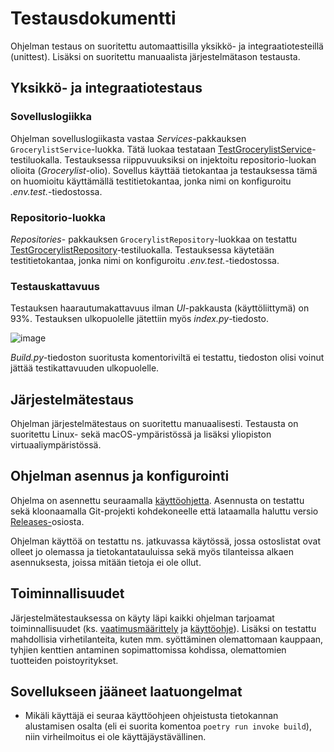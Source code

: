 # Testausdokumentti

Ohjelman testaus on suoritettu automaattisilla yksikkö- ja integraatiotesteillä (unittest). Lisäksi on suoritettu manuaalista järjestelmätason testausta.


## Yksikkö- ja integraatiotestaus
### Sovelluslogiikka

Ohjelman sovelluslogiikasta vastaa *Services*-pakkauksen ```GrocerylistService```-luokka. Tätä luokaa testataan [TestGrocerylistService](https://github.com/ounisk/ot_harjoitustyo/blob/master/src/tests/grocerylist_services_test.py)-testiluokalla.
Testauksessa riippuvuuksiksi on injektoitu repositorio-luokan olioita (*Grocerylist*-olio).
Sovellus käyttää tietokantaa ja testauksessa tämä on huomioitu käyttämällä testitietokantaa, jonka nimi on konfiguroitu *.env.test.*-tiedostossa.


### Repositorio-luokka
*Repositories*- pakkauksen ```GrocerylistRepository```-luokkaa on testattu [TestGrocerylistRepository](https://github.com/ounisk/ot_harjoitustyo/blob/master/src/tests/grocerylist_repository_test.py)-testiluokalla. Testauksessa käytetään testitietokantaa, jonka 
nimi on konfiguroitu *.env.test.*-tiedostossa.

### Testauskattavuus

Testauksen haarautumakattavuus ilman *UI*-pakkausta (käyttöliittymä) on 93%. Testauksen ulkopuolelle jätettiin myös *index.py*-tiedosto.

![image](https://user-images.githubusercontent.com/78747844/208295427-ace4b008-a72a-4417-acbd-12241f48db37.png)

*Build.py*-tiedoston suoritusta komentoriviltä ei testattu, tiedoston olisi voinut jättää testikattavuuden ulkopuolelle. 


## Järjestelmätestaus

Ohjelman järjestelmätestaus on suoritettu manuaalisesti. Testausta on suoritettu Linux- sekä macOS-ympäristössä ja lisäksi yliopiston virtuaaliympäristössä.

## Ohjelman asennus ja konfigurointi
Ohjelma on asennettu seuraamalla [käyttöohjetta](https://github.com/ounisk/ot_harjoitustyo/blob/master/dokumentaatio/kayttoohje.md). Asennusta on testattu sekä kloonaamalla Git-projekti kohdekoneelle että lataamalla haluttu versio [Releases-](https://github.com/ounisk/ot_harjoitustyo/releases)osiosta.

Ohjelman käyttöä on testattu  ns. jatkuvassa käytössä, jossa ostoslistat ovat olleet jo olemassa ja tietokantatauluissa sekä myös tilanteissa alkaen asennuksesta, joissa mitään tietoja ei ole ollut.

## Toiminnallisuudet
Järjestelmätestauksessa on käyty läpi kaikki ohjelman tarjoamat toiminnallisuudet (ks. [vaatimusmäärittely](https://github.com/ounisk/ot_harjoitustyo/blob/master/dokumentaatio/vaatimusmaarittely.md) ja [käyttöohje](https://github.com/ounisk/ot_harjoitustyo/blob/master/dokumentaatio/kayttoohje.md)). Lisäksi on testattu mahdollisia virhetilanteita, kuten mm. syöttäminen olemattomaan kauppaan, tyhjien kenttien antaminen sopimattomissa kohdissa, olemattomien tuotteiden poistoyritykset.  

## Sovellukseen jääneet laatuongelmat
- Mikäli käyttäjä ei seuraa käyttöohjeen ohjeistusta tietokannan alustamisen osalta (eli ei suorita komentoa ```poetry run invoke build```), niin virheilmoitus ei ole käyttäjäystävällinen.






